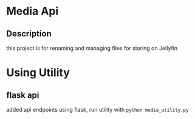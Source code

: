 # Media Api

## Description

this project is for renaming and managing files for storing on Jellyfin

# Using Utility

## flask api

added api endpoints using flask, run utility with `python media_utility.py`
